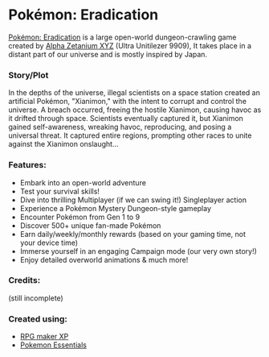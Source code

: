 # **Pokémon: Eradication**


[Pokémon: Eradication](https://github.com/UltraUnitilezer9909/Pokemon-Alpha-Strike) is a large open-world dungeon-crawling game created by [Alpha Zetanium XYZ](https://github.com/UltraUnitilezer9909) (Ultra Unitilezer 9909), It takes place in a distant part of our universe and is mostly inspired by Japan.

### **Story/Plot**

In the depths of the universe, illegal scientists on a space station created an artificial Pokémon, "Xianimon," with the intent to corrupt and control the universe. A breach occurred, freeing the hostile Xianimon, causing havoc as it drifted through space. Scientists eventually captured it, but Xianimon gained self-awareness, wreaking havoc, reproducing, and posing a universal threat. It captured entire regions, prompting other races to unite against the Xianimon onslaught...

### **Features:**
- Embark into an open-world adventure
- Test your survival skills!
- Dive into thrilling Multiplayer (if we can swing it!)  Singleplayer action
- Experience a Pokémon Mystery Dungeon-style gameplay
- Encounter Pokémon from Gen 1 to 9
- Discover 500+ unique fan-made Pokémon
- Earn daily/weekly/monthly rewards (based on your gaming time, not your device time)
- Immerse yourself in an engaging Campaign mode (our very own story!)
- Enjoy detailed overworld animations & much more!
### **Credits:**
(still incomplete)

### **Created using**:

* [RPG maker XP](https://www.rpgmakerweb.com/products/rpg-maker-xp)
* [Pokemon Essentials](https://github.com/Maruno17/pokemon-essentials)




